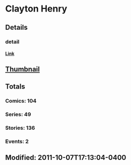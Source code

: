 # Clayton  Henry 
## Details
### detail
#### [Link](http://marvel.com/comics/creators/295/clayton_henry?utm_campaign=apiRef&utm_source=225578a89fc76f3d20fbffda5d17a88d)
## [Thumbnail](http://i.annihil.us/u/prod/marvel/i/mg/c/90/4c7d64f3ccd45.jpg)
## Totals
### Comics: 104
### Series: 49
### Stories: 136
### Events: 2
## Modified: 2011-10-07T17:13:04-0400